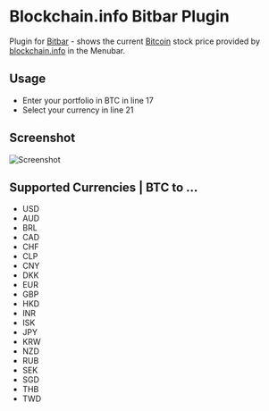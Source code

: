 # Blockchain.info Bitbar Plugin
Plugin for [Bitbar](https://github.com/matryer/bitbar) - shows the current [Bitcoin](https://en.wikipedia.org/wiki/Bitcoin) stock price provided by [blockchain.info](https://blockchain.info) in the Menubar.

## Usage
* Enter your portfolio in BTC in line 17
* Select your currency in line 21

## Screenshot
![Screenshot](https://i.imgur.com/Ppo5C4M.png)

## Supported Currencies | BTC to ...
* USD
* AUD
* BRL
* CAD
* CHF
* CLP
* CNY
* DKK
* EUR
* GBP
* HKD
* INR
* ISK
* JPY
* KRW
* NZD
* RUB
* SEK
* SGD
* THB
* TWD
